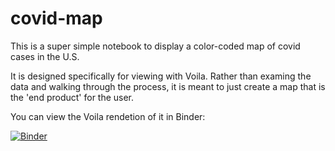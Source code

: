 # covid-map

This is a super simple notebook to display a color-coded map of covid cases in the U.S. 

It is designed specifically for viewing with Voila.  Rather than examing the data and walking through the process, it is meant to just create a map that is the 'end product' for the user.  

You can view the Voila rendetion of it in Binder: 

[![Binder](https://mybinder.org/badge_logo.svg)](https://mybinder.org/v2/gh/KylaBendt/covid-map/HEAD?urlpath=voila%2Frender%2FCovid_Choropleth.ipynb)
